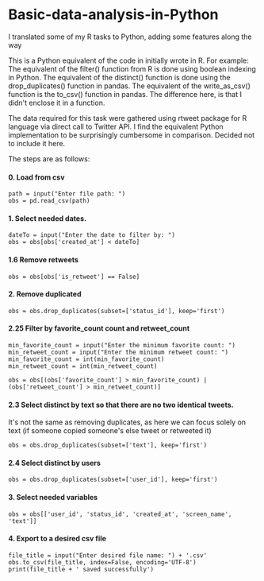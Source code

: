 # Basic-data-analysis-in-Python
I translated some of my R tasks to Python, adding some features along the way

This is a Python equivalent of the code in initially wrote in R. For example:
The equivalent of the filter() function from R is done using boolean indexing in Python. 
The equivalent of the distinct() function is done using the drop_duplicates() function in pandas. 
The equivalent of the write_as_csv() function is the to_csv() function in pandas.
The difference here, is that I didn't enclose it in a function.

The data required for this task were gathered using rtweet package for R language via direct call to Twitter API. I find the equivalent Python implementation to be surprisingly cumbersome in comparison. Decided not to include it here.

The steps are as follows:

#### 0. Load from csv
```
path = input("Enter file path: ")
obs = pd.read_csv(path)
```
#### 1. Select needed dates.
```
dateTo = input("Enter the date to filter by: ")
obs = obs[obs['created_at'] < dateTo]
```

#### 1.6 Remove retweets
```
obs = obs[obs['is_retweet'] == False]
```

#### 2. Remove duplicated
```
obs = obs.drop_duplicates(subset=['status_id'], keep='first')
```

#### 2.25 Filter by favorite_count count and retweet_count

```
min_favorite_count = input("Enter the minimum favorite count: ")
min_retweet_count = input("Enter the minimum retweet count: ")
min_favorite_count = int(min_favorite_count)
min_retweet_count = int(min_retweet_count)

obs = obs[(obs['favorite_count'] > min_favorite_count) | (obs['retweet_count'] > min_retweet_count)]
```

#### 2.3 Select distinct by text so that there are no two identical tweets. 
It's not the same as removing duplicates, as here we can focus solely on text (if someone copied someone's else tweet or retweeted it)

```
obs = obs.drop_duplicates(subset=['text'], keep='first')

```

#### 2.4 Select distinct by users

```
obs = obs.drop_duplicates(subset=['user_id'], keep='first')

```

#### 3. Select needed variables

```
obs = obs[['user_id', 'status_id', 'created_at', 'screen_name', 'text']]

```

#### 4. Export to a desired csv file

```
file_title = input("Enter desired file name: ") + '.csv'
obs.to_csv(file_title, index=False, encoding='UTF-8')
print(file_title + ' saved successfully')

```
